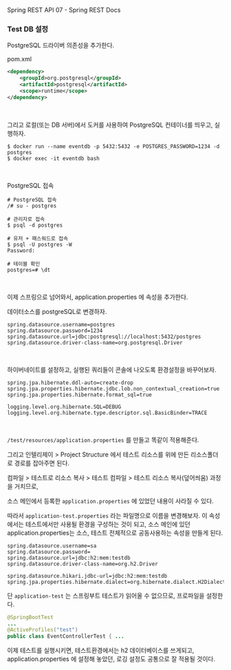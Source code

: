 Spring REST API 07 - Spring REST Docs



### Test DB 설정



PostgreSQL 드라이버 의존성을 추가한다.

pom.xml

```xml
<dependency>
    <groupId>org.postgresql</groupId>
    <artifactId>postgresql</artifactId>
    <scope>runtime</scope>
</dependency>
```

<br />

그리고 로컬(또는 DB 서버)에서 도커를 사용하여 PostgreSQL 컨테이너를 띄우고, 실행하자.

```shell
$ docker run --name eventdb -p 5432:5432 -e POSTGRES_PASSWORD=1234 -d postgres
$ docker exec -it eventdb bash
```

<br />

PostgreSQL 접속

```shell
# PostgreSQL 접속
/# su - postgres

# 관리자로 접속
$ psql -d postgres

# 유저 + 패스워드로 접속
$ psql -U postgres -W
Password:

# 테이블 확인
postgres=# \dt
```

<br />



이제 스프링으로 넘어와서, application.properties 에 속성을 추가한다.

데이터소스를 postgreSQL로 변경하자.

```shell
spring.datasource.username=postgres
spring.datasource.password=1234
spring.datasource.url=jdbc:postgresql://localhost:5432/postgres
spring.datasource.driver-class-name=org.postgresql.Driver
```

<br />

하이버네이트를 설정하고, 실행된 쿼리들이 콘솔에 나오도록 환경설정을 바꾸어보자.

```shell
spring.jpa.hibernate.ddl-auto=create-drop
spring.jpa.properties.hibernate.jdbc.lob.non_contextual_creation=true
spring.jpa.properties.hibernate.format_sql=true

logging.level.org.hibernate.SQL=DEBUG
logging.level.org.hibernate.type.descriptor.sql.BasicBinder=TRACE
```

<br />



`/test/resources/application.properties` 를 만들고 똑같이 적용해준다.

그리고 인텔리제이 > Project Structure 에서 테스트 리소스를 위에 만든 리소스폴더로 경로를 잡아주면 된다.

컴파일 > 테스트로 리소스 복사 > 테스트 컴파일 > 테스트 리소스 복사(덮어씌움) 과정을 거치므로,

소스 메인에서 등록한 `application.properties` 에 있었던 내용이 사라질 수 있다.

따라서 `application-test.properties` 라는 파일명으로 이름을 변경해보자. 이 속성에서는 테스트에서만 사용될 환경을 구성하는 것이 되고, 소스 메인에 있던 application.properties는 소스, 테스트 전체적으로 공동사용하는 속성을 만들게 된다.

```shell
spring.datasource.username=sa
spring.datasource.password=
spring.datasource.url=jdbc:h2:mem:testdb
spring.datasource.driver-class-name=org.h2.Driver

spring.datasource.hikari.jdbc-url=jdbc:h2:mem:testdb
spring.jpa.properties.hibernate.dialect=org.hibernate.dialect.H2Dialect
```







단 `application-test` 는 스프링부트 테스트가 읽어올 수 없으므로, 프로파일을 설정한다.

```java
@SpringBootTest
...
@ActiveProfiles("test")
public class EventControllerTest { ...
```



이제 테스트를 실행시키면, 테스트환경에서는 h2 데이터베이스를 쓰게되고, application.properties 에 설정해 놓았던, 로깅 설정도 공통으로 잘 적용될 것이다.


















